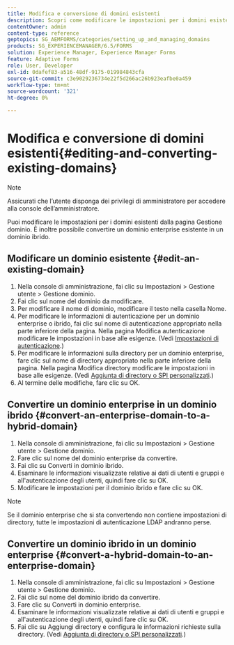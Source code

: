 ```yaml
---
title: Modifica e conversione di domini esistenti
description: Scopri come modificare le impostazioni per i domini esistenti dalla pagina Gestione dominio. Convertire un dominio enterprise esistente in un dominio ibrido o viceversa.
contentOwner: admin
content-type: reference
geptopics: SG_AEMFORMS/categories/setting_up_and_managing_domains
products: SG_EXPERIENCEMANAGER/6.5/FORMS
solution: Experience Manager, Experience Manager Forms
feature: Adaptive Forms
role: User, Developer
exl-id: 0dafef83-a516-48df-9175-019984843cfa
source-git-commit: c3e9029236734e22f5d266ac26b923eafbe0a459
workflow-type: tm+mt
source-wordcount: '321'
ht-degree: 0%

---
```


# Modifica e conversione di domini esistenti{#editing-and-converting-existing-domains}

>[!NOTE]
> 
> Assicurati che l’utente disponga dei privilegi di amministratore per accedere alla console dell’amministratore.

Puoi modificare le impostazioni per i domini esistenti dalla pagina Gestione dominio. È inoltre possibile convertire un dominio enterprise esistente in un dominio ibrido.

## Modificare un dominio esistente {#edit-an-existing-domain}

1. Nella console di amministrazione, fai clic su Impostazioni > Gestione utente > Gestione dominio.
1. Fai clic sul nome del dominio da modificare.
1. Per modificare il nome di dominio, modificare il testo nella casella Nome.
1. Per modificare le informazioni di autenticazione per un dominio enterprise o ibrido, fai clic sul nome di autenticazione appropriato nella parte inferiore della pagina. Nella pagina Modifica autenticazione modificare le impostazioni in base alle esigenze. (Vedi [Impostazioni di autenticazione](/help/forms/using/admin-help/configuring-authentication-providers.md#authentication-settings).)
1. Per modificare le informazioni sulla directory per un dominio enterprise, fare clic sul nome di directory appropriato nella parte inferiore della pagina. Nella pagina Modifica directory modificare le impostazioni in base alle esigenze. (Vedi [Aggiunta di directory o SPI personalizzati](/help/forms/using/admin-help/configuring-directories.md#adding-directories-or-custom-spis).)
1. Al termine delle modifiche, fare clic su OK.

## Convertire un dominio enterprise in un dominio ibrido {#convert-an-enterprise-domain-to-a-hybrid-domain}

1. Nella console di amministrazione, fai clic su Impostazioni > Gestione utente > Gestione dominio.
1. Fare clic sul nome del dominio enterprise da convertire.
1. Fai clic su Converti in dominio ibrido.
1. Esaminare le informazioni visualizzate relative ai dati di utenti e gruppi e all&#39;autenticazione degli utenti, quindi fare clic su OK.
1. Modificare le impostazioni per il dominio ibrido e fare clic su OK.

>[!NOTE]
>
>Se il dominio enterprise che si sta convertendo non contiene impostazioni di directory, tutte le impostazioni di autenticazione LDAP andranno perse.

## Convertire un dominio ibrido in un dominio enterprise {#convert-a-hybrid-domain-to-an-enterprise-domain}

1. Nella console di amministrazione, fai clic su Impostazioni > Gestione utente > Gestione dominio.
1. Fai clic sul nome del dominio ibrido da convertire.
1. Fare clic su Converti in dominio enterprise.
1. Esaminare le informazioni visualizzate relative ai dati di utenti e gruppi e all&#39;autenticazione degli utenti, quindi fare clic su OK.
1. Fai clic su Aggiungi directory e configura le informazioni richieste sulla directory. (Vedi [Aggiunta di directory o SPI personalizzati](/help/forms/using/admin-help/configuring-directories.md#adding-directories-or-custom-spis).)
